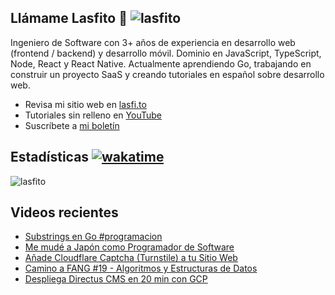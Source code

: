 
## Llámame Lasfito 👋 <img src="https://komarev.com/ghpvc/?username=lasfito&label=Profile%20views&color=0e75b6&style=flat" alt="lasfito" /> 

Ingeniero de Software con 3+ años de experiencia en desarrollo web (frontend / backend) y desarrollo móvil. Dominio en JavaScript, TypeScript, Node, React y React Native. Actualmente aprendiendo Go, trabajando en construir un proyecto SaaS y creando tutoriales en español sobre desarrollo web.

  - Revisa mi sitio web en [lasfi.to](https://lasfi.to)
  - Tutoriales sin relleno en [YouTube](https://www.youtube.com/channel/UCwfeUZwjfNsIFqFURiqkLSw)
  - Suscríbete a <a href="http://lasfi.to/1-2-3/"  target="_blank"> mi boletín </a>
   

## Estadísticas [![wakatime](https://wakatime.com/badge/user/5f64052e-88c6-4b16-a87a-e9f52142e69a.svg)](https://wakatime.com/@5f64052e-88c6-4b16-a87a-e9f52142e69a)


<img align="center" src="https://github-readme-stats.vercel.app/api/top-langs?username=lasfito&show_icons=true&locale=es&layout=compact&langs_count=4&theme=nord&custom_title=Stack+según+GitHub" alt="lasfito" /> 

## Videos recientes
<!-- BLOG-POST-LIST:START -->
- [Substrings en Go #programacion](https://www.youtube.com/watch?v=F3loxRA3WjU)
- [Me mudé a Japón como Programador de Software](https://www.youtube.com/watch?v=M3yDEjqn-Rw)
- [Añade Cloudflare Captcha &lpar;Turnstile&rpar; a tu Sitio Web](https://www.youtube.com/watch?v=ARe3qDIl6jo)
- [Camino a FANG #19 - Algoritmos y Estructuras de Datos](https://www.youtube.com/watch?v=GihCVtk6ys8)
- [Despliega Directus CMS en 20 min con GCP](https://www.youtube.com/watch?v=HQtpnCKKL8g)
<!-- BLOG-POST-LIST:END -->











  
